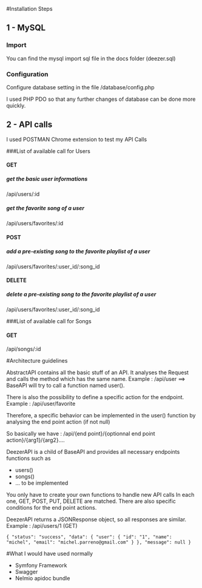 #Installation Steps

## 1 - MySQL 

### Import
You can find the mysql import sql file in the docs folder (deezer.sql)

### Configuration
Configure database setting in the file /database/config.php

I used PHP PDO so that any further changes of database can be done more quickly.


## 2 - API calls

I used POSTMAN Chrome extension to test my API Calls

###List of available call for Users

#### GET

##### get the basic user informations
/api/users/:id 

##### get the favorite song of a user
/api/users/favorites/:id 

#### POST
##### add a pre-existing song to the favorite playlist of a user
/api/users/favorites/:user_id/:song_id

#### DELETE
##### delete a pre-existing song to the favorite playlist of a user
/api/users/favorites/:user_id/:song_id

###List of available call for Songs

#### GET
/api/songs/:id

#Architecture guidelines

AbstractAPI contains all the basic stuff of an API. It analyses the Request and calls the method
which has the same name. Example : /api/user ==> BaseAPI will try to call a function named user().

There is also the possibility to define a specific action for the endpoint.
Example : /api/user/favorite

Therefore, a specific behavior can be implemented in the user() function by analysing the end point action (if not null)

So basically we have : /api/{end point}/{optionnal end point action}/{arg1}/{arg2}....

DeezerAPI is a child of BaseAPI and provides all necessary endpoints functions such as
+ users()
+ songs()
+ ... to be implemented

You only have to create your own functions to handle new API calls
In each one, GET, POST, PUT, DELETE are matched. 
There are also specific conditions for the end point actions.


DeezerAPI returns a JSONResponse object, so all responses are similar.
Example : /api/users/1 (GET)

`
{
  "status": "success",
  "data": {
    "user": {
      "id": "1",
      "name": "michel",
      "email": "michel.parreno@gmail.com"
    }
  },
  "message": null
}
`

#What I would have used normally
+ Symfony Framework
+ Swagger
+ Nelmio apidoc bundle